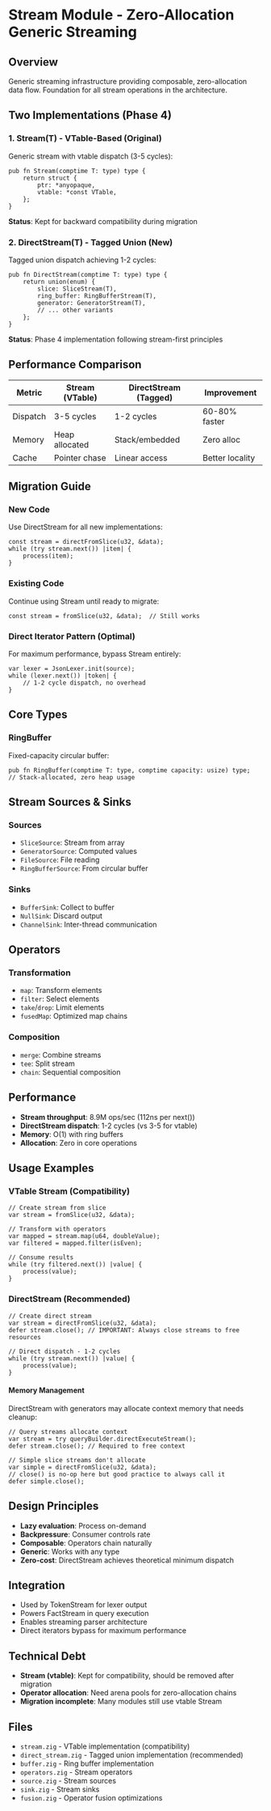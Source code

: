 # Stream Module - Zero-Allocation Generic Streaming

## Overview
Generic streaming infrastructure providing composable, zero-allocation data flow. Foundation for all stream operations in the architecture.

## Two Implementations (Phase 4)

### 1. Stream(T) - VTable-Based (Original)
Generic stream with vtable dispatch (3-5 cycles):
```zig
pub fn Stream(comptime T: type) type {
    return struct {
        ptr: *anyopaque,
        vtable: *const VTable,
    };
}
```
**Status**: Kept for backward compatibility during migration

### 2. DirectStream(T) - Tagged Union (New)
Tagged union dispatch achieving 1-2 cycles:
```zig
pub fn DirectStream(comptime T: type) type {
    return union(enum) {
        slice: SliceStream(T),
        ring_buffer: RingBufferStream(T),
        generator: GeneratorStream(T),
        // ... other variants
    };
}
```
**Status**: Phase 4 implementation following stream-first principles

## Performance Comparison

| Metric | Stream (VTable) | DirectStream (Tagged) | Improvement |
|--------|----------------|--------------------|-------------|
| Dispatch | 3-5 cycles | 1-2 cycles | 60-80% faster |
| Memory | Heap allocated | Stack/embedded | Zero alloc |
| Cache | Pointer chase | Linear access | Better locality |

## Migration Guide

### New Code
Use DirectStream for all new implementations:
```zig
const stream = directFromSlice(u32, &data);
while (try stream.next()) |item| {
    process(item);
}
```

### Existing Code
Continue using Stream until ready to migrate:
```zig
const stream = fromSlice(u32, &data);  // Still works
```

### Direct Iterator Pattern (Optimal)
For maximum performance, bypass Stream entirely:
```zig
var lexer = JsonLexer.init(source);
while (lexer.next()) |token| {
    // 1-2 cycle dispatch, no overhead
}
```

## Core Types

### RingBuffer
Fixed-capacity circular buffer:
```zig
pub fn RingBuffer(comptime T: type, comptime capacity: usize) type;
// Stack-allocated, zero heap usage
```

## Stream Sources & Sinks

### Sources
- `SliceSource`: Stream from array
- `GeneratorSource`: Computed values
- `FileSource`: File reading
- `RingBufferSource`: From circular buffer

### Sinks
- `BufferSink`: Collect to buffer
- `NullSink`: Discard output
- `ChannelSink`: Inter-thread communication

## Operators

### Transformation
- `map`: Transform elements
- `filter`: Select elements
- `take`/`drop`: Limit elements
- `fusedMap`: Optimized map chains

### Composition
- `merge`: Combine streams
- `tee`: Split stream
- `chain`: Sequential composition

## Performance
- **Stream throughput**: 8.9M ops/sec (112ns per next())
- **DirectStream dispatch**: 1-2 cycles (vs 3-5 for vtable)
- **Memory**: O(1) with ring buffers
- **Allocation**: Zero in core operations

## Usage Examples

### VTable Stream (Compatibility)
```zig
// Create stream from slice
var stream = fromSlice(u32, &data);

// Transform with operators
var mapped = stream.map(u64, doubleValue);
var filtered = mapped.filter(isEven);

// Consume results
while (try filtered.next()) |value| {
    process(value);
}
```

### DirectStream (Recommended)
```zig
// Create direct stream
var stream = directFromSlice(u32, &data);
defer stream.close(); // IMPORTANT: Always close streams to free resources

// Direct dispatch - 1-2 cycles
while (try stream.next()) |value| {
    process(value);
}
```

#### Memory Management
DirectStream with generators may allocate context memory that needs cleanup:
```zig
// Query streams allocate context
var stream = try queryBuilder.directExecuteStream();
defer stream.close(); // Required to free context

// Simple slice streams don't allocate
var simple = directFromSlice(u32, &data);
// close() is no-op here but good practice to always call it
defer simple.close();
```

## Design Principles
- **Lazy evaluation**: Process on-demand
- **Backpressure**: Consumer controls rate
- **Composable**: Operators chain naturally
- **Generic**: Works with any type
- **Zero-cost**: DirectStream achieves theoretical minimum dispatch

## Integration
- Used by TokenStream for lexer output
- Powers FactStream in query execution
- Enables streaming parser architecture
- Direct iterators bypass for maximum performance

## Technical Debt
- **Stream (vtable)**: Kept for compatibility, should be removed after migration
- **Operator allocation**: Need arena pools for zero-allocation chains
- **Migration incomplete**: Many modules still use vtable Stream

## Files
- `stream.zig` - VTable implementation (compatibility)
- `direct_stream.zig` - Tagged union implementation (recommended)
- `buffer.zig` - Ring buffer implementation
- `operators.zig` - Stream operators
- `source.zig` - Stream sources
- `sink.zig` - Stream sinks
- `fusion.zig` - Operator fusion optimizations
